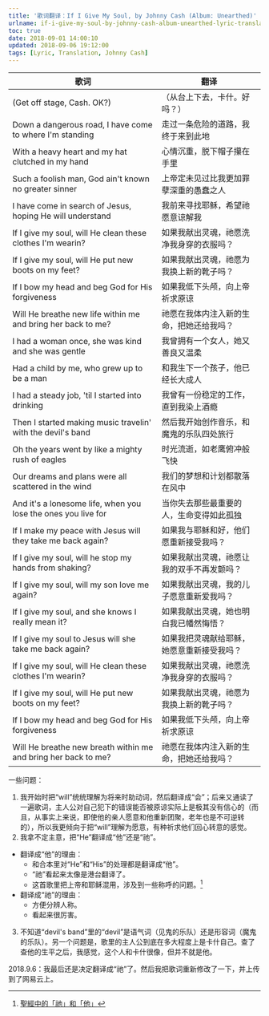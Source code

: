 ```yaml
---
title: '歌词翻译：If I Give My Soul, by Johnny Cash (Album: Unearthed)'
urlname: if-i-give-my-soul-by-johnny-cash-album-unearthed-lyric-translation
toc: true
date: 2018-09-01 14:00:10
updated: 2018-09-06 19:12:00
tags: [Lyric, Translation, Johnny Cash]
---
```


| 歌词 | 翻译 |
| --- | ---- |
| (Get off stage, Cash. OK?) | （从台上下去，卡什。好吗？） |
| Down a dangerous road, I have come to where I'm standing | 走过一条危险的道路，我终于来到此地 |
| With a heavy heart and my hat clutched in my hand | 心情沉重，脱下帽子攥在手里 |
| Such a foolish man, God ain't known no greater sinner | 上帝定未见过比我更加罪孽深重的愚蠢之人 |
| I have come in search of Jesus, hoping He will understand | 我前来寻找耶稣，希望祂愿意谅解我 |
| If I give my soul, will He clean these clothes I'm wearin? | 如果我献出灵魂，祂愿洗净我身穿的衣服吗？ |
| If I give my soul, will He put new boots on my feet? | 如果我献出灵魂，祂愿为我换上新的靴子吗？ |
| If I bow my head and beg God for His forgiveness | 如果我低下头颅，向上帝祈求原谅 |
| Will He breathe new life within me and bring her back to me? | 祂愿在我体内注入新的生命，把她还给我吗？ |
| I had a woman once, she was kind and she was gentle | 我曾拥有一个女人，她又善良又温柔 |
| Had a child by me, who grew up to be a man | 和我生下一个孩子，他已经长大成人 |
| I had a steady job, 'til I started into drinking | 我曾有一份稳定的工作，直到我染上酒瘾 |
| Then I started making music travelin' with the devil's band | 然后我开始创作音乐，和魔鬼的乐队四处旅行 |
| Oh the years went by like a mighty rush of eagles | 时光流逝，如老鹰俯冲般飞快 |
| Our dreams and plans were all scattered in the wind | 我们的梦想和计划都散落在风中 |
| And it's a lonesome life, when you lose the ones you live for | 当你失去那些最重要的人，生命变得如此孤独 |
| If I make my peace with Jesus will they take me back again? | 如果我与耶稣和好，他们愿重新接受我吗？ |
| If I give my soul, will he stop my hands from shaking? | 如果我献出灵魂，祂愿让我的双手不再发颤吗？ |
| If I give my soul, will my son love me again? | 如果我献出灵魂，我的儿子愿意重新爱我吗？ |
| If I give my soul, and she knows I really mean it? | 如果我献出灵魂，她也明白我已幡然悔悟？ |
| If I give my soul to Jesus will she take me back again? | 如果我把灵魂献给耶稣，她愿意重新接受我吗？ |
| If I give my soul, will He clean these clothes I'm wearin? | 如果我献出灵魂，祂愿洗净我身穿的衣服吗？ |
| If I give my soul, will He put new boots on my feet? | 如果我献出灵魂，祂愿为我换上新的靴子吗？ |
| If I bow my head and beg God for His forgiveness | 如果我低下头颅，向上帝祈求原谅 |
| Will He breathe new breath within me and bring her back to me? | 祂愿在我体内注入新的生命，把她还给我吗？ |

一些问题：

1. 我开始时把“will”统统理解为将来时助动词，然后翻译成“会”；后来又通读了一遍歌词，主人公对自己犯下的错误能否被原谅实际上是极其没有信心的（而且，从事实上来说，即使他的亲人愿意和他重新团聚，老年也是不可逆转的），所以我更倾向于把“will”理解为愿意，有种祈求他们回心转意的感觉。
2. 我拿不定主意，把“He”翻译成“他”还是“祂”。
  * 翻译成“他”的理由：
    * 和合本里对“He”和“His”的处理都是翻译成“他”。
    * “祂”看起来太像是港台翻译了。
    * 这首歌里把上帝和耶稣混用，涉及到一些称呼的问题。[^he]
  * 翻译成“祂”的理由：
    * 方便分辨人称。
    * 看起来很厉害。
3. 不知道“devil's band”里的“devil”是语气词（见鬼的乐队）还是形容词（魔鬼的乐队）。另一个问题是，歌里的主人公到底在多大程度上是卡什自己。查了查他的生平之后，我感觉，这个人和卡什很像，但并不就是他。

2018.9.6：我最后还是决定翻译成“祂”了。然后我把歌词重新修改了一下，并上传到了网易云上。

[^he]: [聖經中的「祂」和「他」](http://www.bstwn.org/bmag/bmag21/He%20and%20he%20in%20the%20Bible.htm)
